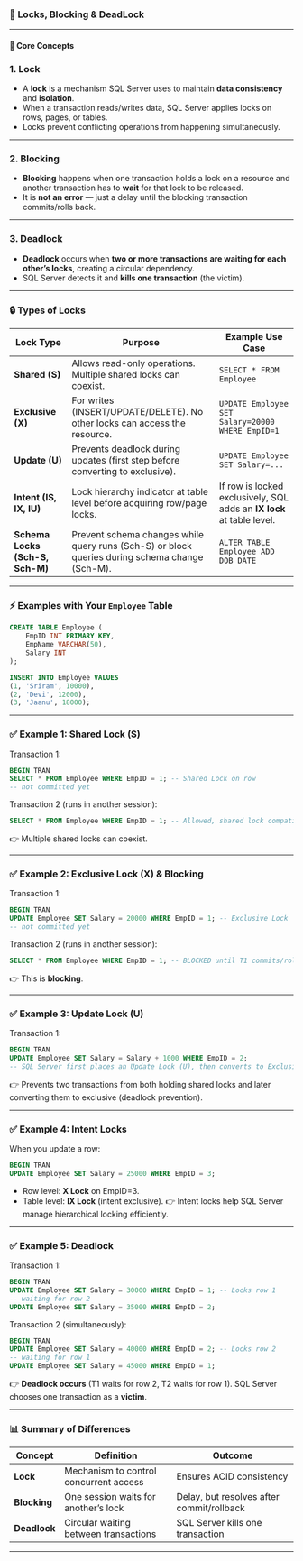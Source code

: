 
### 🔑 Locks, Blocking & DeadLock

---

#### 🔑 Core Concepts

### 1. **Lock**

* A **lock** is a mechanism SQL Server uses to maintain **data consistency** and **isolation**.
* When a transaction reads/writes data, SQL Server applies locks on rows, pages, or tables.
* Locks prevent conflicting operations from happening simultaneously.

---

### 2. **Blocking**

* **Blocking** happens when one transaction holds a lock on a resource and another transaction has to **wait** for that lock to be released.
* It is **not an error** — just a delay until the blocking transaction commits/rolls back.

---

### 3. **Deadlock**

* **Deadlock** occurs when **two or more transactions are waiting for each other’s locks**, creating a circular dependency.
* SQL Server detects it and **kills one transaction** (the victim).

---

### 🔒 Types of Locks 

| Lock Type                       | Purpose                                                                                        | Example Use Case                                                      |
| ------------------------------- | ---------------------------------------------------------------------------------------------- | --------------------------------------------------------------------- |
| **Shared (S)**                  | Allows read-only operations. Multiple shared locks can coexist.                                | `SELECT * FROM Employee`                                              |
| **Exclusive (X)**               | For writes (INSERT/UPDATE/DELETE). No other locks can access the resource.                     | `UPDATE Employee SET Salary=20000 WHERE EmpID=1`                      |
| **Update (U)**                  | Prevents deadlock during updates (first step before converting to exclusive).                  | `UPDATE Employee SET Salary=...`                                      |
| **Intent (IS, IX, IU)**         | Lock hierarchy indicator at table level before acquiring row/page locks.                       | If row is locked exclusively, SQL adds an **IX lock** at table level. |
| **Schema Locks (Sch-S, Sch-M)** | Prevent schema changes while query runs (Sch-S) or block queries during schema change (Sch-M). | `ALTER TABLE Employee ADD DOB DATE`                                   |

---

### ⚡ Examples with Your `Employee` Table

```sql
CREATE TABLE Employee (
    EmpID INT PRIMARY KEY,
    EmpName VARCHAR(50),
    Salary INT
);

INSERT INTO Employee VALUES
(1, 'Sriram', 10000),
(2, 'Devi', 12000),
(3, 'Jaanu', 18000);
```

---

### ✅ Example 1: **Shared Lock (S)**

Transaction 1:

```sql
BEGIN TRAN
SELECT * FROM Employee WHERE EmpID = 1; -- Shared Lock on row
-- not committed yet
```

Transaction 2 (runs in another session):

```sql
SELECT * FROM Employee WHERE EmpID = 1; -- Allowed, shared lock compatible
```

👉 Multiple shared locks can coexist.

---

### ✅ Example 2: **Exclusive Lock (X) & Blocking**

Transaction 1:

```sql
BEGIN TRAN
UPDATE Employee SET Salary = 20000 WHERE EmpID = 1; -- Exclusive Lock
-- not committed yet
```

Transaction 2 (runs in another session):

```sql
SELECT * FROM Employee WHERE EmpID = 1; -- BLOCKED until T1 commits/rolls back
```

👉 This is **blocking**.

---

### ✅ Example 3: **Update Lock (U)**

Transaction 1:

```sql
BEGIN TRAN
UPDATE Employee SET Salary = Salary + 1000 WHERE EmpID = 2;
-- SQL Server first places an Update Lock (U), then converts to Exclusive (X).
```

👉 Prevents two transactions from both holding shared locks and later converting them to exclusive (deadlock prevention).

---

### ✅ Example 4: **Intent Locks**

When you update a row:

```sql
BEGIN TRAN
UPDATE Employee SET Salary = 25000 WHERE EmpID = 3;
```

* Row level: **X Lock** on EmpID=3.
* Table level: **IX Lock** (intent exclusive).
  👉 Intent locks help SQL Server manage hierarchical locking efficiently.

---

### ✅ Example 5: **Deadlock**

Transaction 1:

```sql
BEGIN TRAN
UPDATE Employee SET Salary = 30000 WHERE EmpID = 1; -- Locks row 1
-- waiting for row 2
UPDATE Employee SET Salary = 35000 WHERE EmpID = 2;
```

Transaction 2 (simultaneously):

```sql
BEGIN TRAN
UPDATE Employee SET Salary = 40000 WHERE EmpID = 2; -- Locks row 2
-- waiting for row 1
UPDATE Employee SET Salary = 45000 WHERE EmpID = 1;
```

👉 **Deadlock occurs** (T1 waits for row 2, T2 waits for row 1).
SQL Server chooses one transaction as a **victim**.

---

### 📊 Summary of Differences

| Concept      | Definition                             | Outcome                                   |
| ------------ | -------------------------------------- | ----------------------------------------- |
| **Lock**     | Mechanism to control concurrent access | Ensures ACID consistency                  |
| **Blocking** | One session waits for another’s lock   | Delay, but resolves after commit/rollback |
| **Deadlock** | Circular waiting between transactions  | SQL Server kills one transaction          |

---
